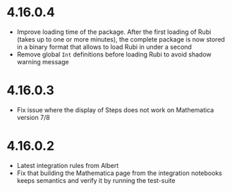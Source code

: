 # 4.16.0.4

- Improve loading time of the package. After the first loading of Rubi (takes up to one or more minutes), the complete
package is now stored in a binary format that allows to load Rubi in under a second
- Remove global `Int` definitions before loading Rubi to avoid shadow warning message

# 4.16.0.3

- Fix issue where the display of Steps does not work on Mathematica version 7/8

# 4.16.0.2

- Latest integration rules from Albert
- Fix that building the Mathematica page from the integration notebooks keeps semantics and verify it by running the test-suite